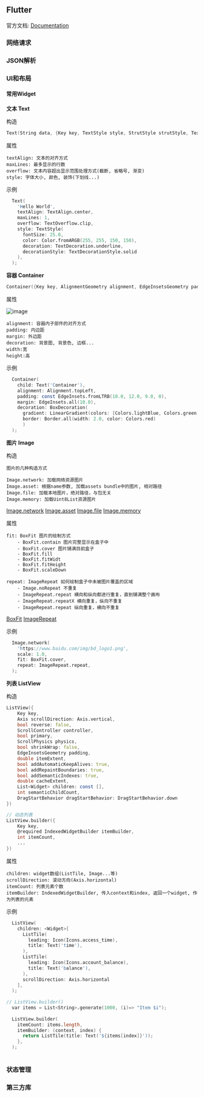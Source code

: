 ## Flutter

官方文档: [Documentation](https://docs.flutter.io/index.html)

### 网络请求
### JSON解析
### UI和布局

#### 常用Widget

**文本 Text**

构造

```d
Text(String data, {Key key, TextStyle style, StrutStyle strutStyle, TextAlign textAlign, TextDirection textDirection, Locale locale, bool softWrap, TextOverflow overflow, double textScaleFactor, int maxLines, String semanticsLabel}) → Text
```

属性

```
textAlign: 文本的对齐方式
maxLines: 最多显示的行数
overflow: 文本内容超出显示范围处理方式(截断, 省略号, 渐变)
style: 字体大小, 颜色, 装饰(下划线...)
```

示例

```d
  Text(
    'Hello World',
    textAlign: TextAlign.center,
    maxLines: 1,
    overflow: TextOverflow.clip,
    style: TextStyle(
      fontSize: 25.0,
      color: Color.fromARGB(255, 255, 150, 150),
      decoration: TextDecoration.underline,
      decorationStyle: TextDecorationStyle.solid
    ),
  );
```

**容器 Container**


```d
Container({Key key, AlignmentGeometry alignment, EdgeInsetsGeometry padding, Color color, Decoration decoration, Decoration foregroundDecoration, double width, double height, BoxConstraints constraints, EdgeInsetsGeometry margin, Matrix4 transform, Widget child })
```

属性

![image](https://flutter.dev/assets/ui/layout/margin-padding-border-9616dd0d7af45b95e6fcface25cd933b6b4a0fda51c1ab1bb9287bc8ed92c356.png)

```
alignment: 容器内子部件的对齐方式
padding: 内边距
margin: 外边距
decoration: 背景图, 背景色, 边框...
width:宽
height:高

```

示例

```d
  Container(
    child: Text('Container'),
    alignment: Alignment.topLeft,
    padding: const EdgeInsets.fromLTRB(10.0, 12.0, 9.0, 0),
    margin: EdgeInsets.all(10.0),
    decoration: BoxDecoration(
      gradient: LinearGradient(colors: [Colors.lightBlue, Colors.green, Colors.purple]),
      border: Border.all(width: 2.0, color: Colors.red)
      )
  );
```

**图片 Image**

构造

```
图片的几种构造方式

Image.network: 加载网络资源图片
Image.asset: 根据name参数, 加载assets bundle中的图片, 相对路径
Image.file: 加载本地图片，绝对路径，与包无关
Image.memory: 加载Uint8List资源图片
```

[Image.network](https://docs.flutter.io/flutter/widgets/Image/Image.network.html)
[Image.asset](https://docs.flutter.io/flutter/widgets/Image/Image.asset.html)
[Image.file](https://docs.flutter.io/flutter/widgets/Image/Image.file.html)
[Image.memory](https://docs.flutter.io/flutter/widgets/Image/Image.memory.html)

属性

```
fit: BoxFit 图片的绘制方式
	- BoxFit.contain 图片完整显示在盒子中
	- BoxFit.cover 图片铺满目前盒子
	- BoxFit.fill  
	- BoxFit.fitWidt
	- BoxFit.fitHeight
	- BoxFit.scaleDown

repeat: ImageRepeat 如何绘制盒子中未被图片覆盖的区域
	- Image.noRepeat 不重复
	- ImageRepeat.repeat 横向和纵向都进行重复，直到铺满整个画布
	- ImageRepeat.repeatX 横向重复，纵向不重复
	- ImageRepeat.repeat 纵向重复，横向不重复
```

[BoxFit](https://docs.flutter.io/flutter/painting/BoxFit-class.html)
[ImageRepeat](https://docs.flutter.io/flutter/painting/ImageRepeat-class.html)


示例

```d
  Image.network(
    'https://www.baidu.com/img/bd_logo1.png', 
    scale: 1.0,
    fit: BoxFit.cover,
    repeat: ImageRepeat.repeat,
  );
```

**列表 ListView**


构造

```d
ListView({
	Key key,
	Axis scrollDirection: Axis.vertical,
	bool reverse: false,
	ScrollController controller,
	bool primary,
	ScrollPhysics physics,
	bool shrinkWrap: false,
	EdgeInsetsGeometry padding,
	double itemExtent,
	bool addAutomaticKeepAlives: true,
	bool addRepaintBoundaries: true,
	bool addSemanticIndexes: true,
	double cacheExtent,
	List<Widget> children: const [],
	int semanticChildCount,
	DragStartBehavior dragStartBehavior: DragStartBehavior.down
})

// 动态列表
ListView.builder({
	Key key,
	@required IndexedWidgetBuilder itemBuilder,
	int itemCount,
	...
})
```

属性

```
children: widget数组(ListTile, Image...等)
scrollDirection: 滚动方向(Axis.horizontal)
itemCount: 列表元素个数
itemBuilder: IndexedWidgetBuilder, 传入context和index, 返回一个widget, 作为列表的元素
```

示例

```d
  ListView(
    children: <Widget>[
      ListTile(
        leading: Icon(Icons.access_time),
        title: Text('time'),
      ),
      ListTile(
        leading: Icon(Icons.account_balance),
        title: Text('balance'),
      ),
      scrollDirection: Axis.horizontal
    ],
  );
  
// ListView.builder()
  var items = List<String>.generate(1000, (i)=> "Item $i");
  
  ListView.builder(
    itemCount: items.length,
    itemBuilder: (context, index) {
      return ListTile(title: Text('${items[index]}'));
    },
  );
  
```


### 状态管理
### 第三方库
